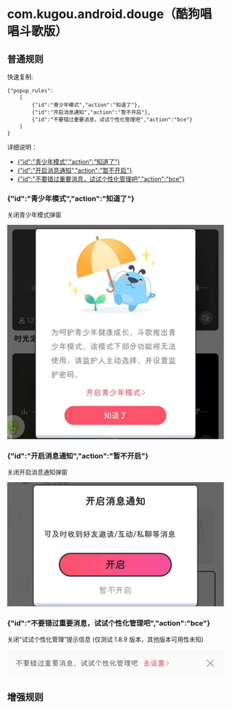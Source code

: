 # com.kugou.android.douge（酷狗唱唱斗歌版）

## 普通规则

快速复制:
```
{"popup_rules":
    [
        {"id":"青少年模式","action":"知道了"},
        {"id":"开启消息通知","action":"暂不开启"},
        {"id":"不要错过重要消息，试试个性化管理吧","action":"bce"}
    ]
}
```
详细说明：
- [{"id":"青少年模式","action":"知道了"}](#id青少年模式action知道了)
- [{"id":"开启消息通知","action":"暂不开启"}](#id开启消息通知action暂不开启)
- [{"id":"不要错过重要消息，试试个性化管理吧","action":"bce"}](#id不要错过重要消息试试个性化管理吧actionbce)

### {"id":"青少年模式","action":"知道了"}
关闭青少年模式弹窗

![](./assets/青少年模式弹窗.jpg)

### {"id":"开启消息通知","action":"暂不开启"}
关闭开启消息通知弹窗

![](./assets/开启消息通知弹窗.jpg)

### {"id":"不要错过重要消息，试试个性化管理吧","action":"bce"}
关闭“试试个性化管理”提示信息 (仅测试 1.8.9 版本，其他版本可用性未知)

![](./assets/“试试个性化管理”提示信息.jpg)

## 增强规则
